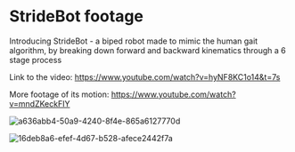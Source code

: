 # StrideBot footage

Introducing StrideBot - a biped robot made to mimic the human gait algorithm, by breaking down forward and backward kinematics through a 6 stage process

Link to the video:
https://www.youtube.com/watch?v=hyNF8KC1o14&t=7s

More footage of its motion:
https://www.youtube.com/watch?v=mndZKeckFIY


![a636abb4-50a9-4240-8f4e-865a6127770d](https://github.com/x-Bloodlust-x/Biped-robot-Arduino-/assets/127997008/17707cfb-df7b-4c3e-84bf-8d1997f7b724)

![16deb8a6-efef-4d67-b528-afece2442f7a](https://github.com/x-Bloodlust-x/Biped-robot-Arduino-/assets/127997008/a5bbe95d-3e9d-435c-8471-184a78cd6688)
